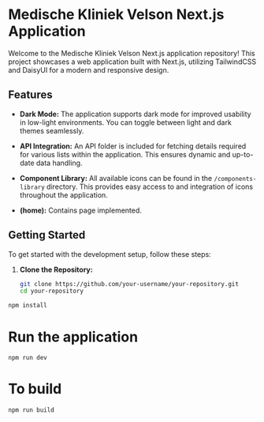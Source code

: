# Medische Kliniek Velson Next.js Application

Welcome to the Medische Kliniek Velson Next.js application repository! This project showcases a web application built with Next.js, utilizing TailwindCSS and DaisyUI for a modern and responsive design.

## Features

- **Dark Mode:** The application supports dark mode for improved usability in low-light environments. You can toggle between light and dark themes seamlessly.

- **API Integration:** An API folder is included for fetching details required for various lists within the application. This ensures dynamic and up-to-date data handling.

- **Component Library:** All available icons can be found in the `/components-library` directory. This provides easy access to and integration of icons throughout the application.

- **(home):** Contains page implemented.

## Getting Started

To get started with the development setup, follow these steps:

1. **Clone the Repository:**

   ```bash
   git clone https://github.com/your-username/your-repository.git
   cd your-repository
   ```

```
npm install
```

# Run the application

```
npm run dev
```

# To build

```
npm run build
```
